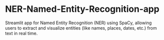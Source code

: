# NER-Named-Entity-Recognition-app
Streamlit app for Named Entity Recognition (NER) using SpaCy, allowing users to extract and visualize entities (like names, places, dates, etc.) from text in real time.

